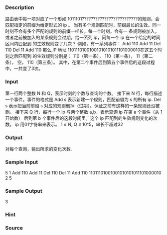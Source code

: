 
### Description
路由表中每一项对应了一个形如 1011101?????????????????????????的规则，会匹配指定的前缀为给定形式的 ip
。 当有多个规则匹配时，前缀最长的生效。同一时刻不会有多个匹配的规则的前缀一样长。每一个时刻，会有一
条规则被加入，或者之前被加入的某条规则会过期。给一系列 ip，问每一个 ip 在一个给定的时间区间内匹配到
的生效规则变了几次？
例如，有一系列事件：
Add 110
Add 11
Del 110
Del 11
Add 110
那么,IP 地址 11011101001001010101011101000010在这五个时刻之后匹配到
的生效规则分别是：
110（第一条），
110（第一条），
11（第二条），
空，
110（第三条）。
其中，在第二个事件后到第五个事件后的这段过程中，一共变了3次。

### Input
第一行两个整数 N 和 Q，表示时刻的个数与查询的个数。
接下来 N 行，每行描述一个事件。事件的格式是
Add s 表示新建一个规则，匹配前缀为 s 的所有 ip.
Del s 表示把当前前缀 s 对应的规则删掉（过期）。保证之前有这样的一条规则还没被删。
接下来 Q 行，每行一个 ip 与两个整数 a,b，表示查询 ip 在第 a 个事件（从 1 开始数）
后到第 b 个事件后的这段时间里，这个 ip 匹配到的生效规则变化的次数。 ip 用01字符串来表示。
1 ≤ N, Q ≤ 10^5，串长不超过32


### Output
对每个查询，输出所求的变化次数.


### Sample Input
5 1
Add 110
Add 11
Del 110
Del 11
Add 110
11011101001001010101011101000010 2 5
### Sample Output
3
### Hint

### Source

